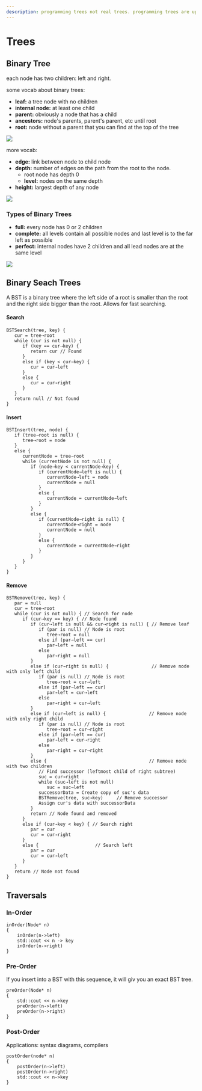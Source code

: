 ```yaml
---
description: programming trees not real trees. programming trees are upside down.
---
```


# Trees

## Binary Tree

each node has two children: left and right.

some vocab about binary trees:&#x20;

* **leaf:** a tree node with no children
* **internal node:** at least one child
* **parent:** obviously a node that has a child
* **ancestors:** node's parents, parent's parent, etc until root
* **root:** node without a parent that you can find at the top of the tree

![](<../../.gitbook/assets/image (20).png>)

more vocab:&#x20;

* **edge:** link between node to child node
* **depth:** number of edges on the path from the root to the node.
  * root node has depth 0
  * **level:** nodes on the same depth
* **height:** largest depth of any node

![](<../../.gitbook/assets/image (18).png>)

### Types of Binary Trees

* **full:** every node has 0 or 2 children
* **complete:** all levels contain all possible nodes and last level is to the far left as possible
* **perfect:** internal nodes have 2 children and all lead nodes are at the same level

![](<../../.gitbook/assets/image (19).png>)

## Binary Seach Trees

A BST is a binary tree where the left side of a root is smaller than the root and the right side bigger than the root. Allows for fast searching.

#### Search

```
BSTSearch(tree, key) {
   cur = tree⇢root
   while (cur is not null) {
      if (key == cur⇢key) {
         return cur // Found
      }
      else if (key < cur⇢key) {
         cur = cur⇢left
      }
      else {
         cur = cur⇢right
      }
   }
   return null // Not found
}
```

#### Insert

```
BSTInsert(tree, node) {
   if (tree⇢root is null) {
      tree⇢root = node
   }
   else {
      currentNode = tree⇢root
      while (currentNode is not null) {
         if (node⇢key < currentNode⇢key) {
            if (currentNode⇢left is null) {
               currentNode⇢left = node
               currentNode = null
            }
            else {
               currentNode = currentNode⇢left
            }
         }
         else {
            if (currentNode⇢right is null) {
               currentNode⇢right = node
               currentNode = null
            }
            else {
               currentNode = currentNode⇢right
            }
         }
      }
   }
}
```

#### Remove

```
BSTRemove(tree, key) {
   par = null
   cur = tree⇢root
   while (cur is not null) { // Search for node
      if (cur⇢key == key) { // Node found 
         if (cur⇢left is null && cur⇢right is null) { // Remove leaf
            if (par is null) // Node is root
               tree⇢root = null
            else if (par⇢left == cur) 
               par⇢left = null
            else
               par⇢right = null
         }
         else if (cur⇢right is null) {                // Remove node with only left child
            if (par is null) // Node is root
               tree⇢root = cur⇢left
            else if (par⇢left == cur) 
               par⇢left = cur⇢left
            else
               par⇢right = cur⇢left
         }
         else if (cur⇢left is null) {                // Remove node with only right child
            if (par is null) // Node is root
               tree⇢root = cur⇢right
            else if (par⇢left == cur) 
               par⇢left = cur⇢right
            else
               par⇢right = cur⇢right
         }
         else {                                      // Remove node with two children
            // Find successor (leftmost child of right subtree)
            suc = cur⇢right
            while (suc⇢left is not null)
               suc = suc⇢left
            successorData = Create copy of suc's data
            BSTRemove(tree, suc⇢key)     // Remove successor
            Assign cur's data with successorData
         }
         return // Node found and removed
      }
      else if (cur⇢key < key) { // Search right
         par = cur
         cur = cur⇢right
      }
      else {                     // Search left
         par = cur
         cur = cur⇢left
      }
   }
   return // Node not found
}
```

## Traversals

### In-Order&#x20;

```
inOrder(Node* n) 
{
    inOrder(n->left)
    std::cout << n -> key
    inOrder(n->right)
}
```

### Pre-Order&#x20;

If you insert into a BST with this sequence, it will giv you an exact BST tree.

```
preOrder(Node* n)
{
    std::cout << n->key
    preOrder(n->left)
    preOrder(n->right)
}
```

### Post-Order

Applications: syntax diagrams, compilers

```
postOrder(node* n)
{
    postOrder(n->left)
    postOrder(n->right)
    std::cout << n->key
}
```
